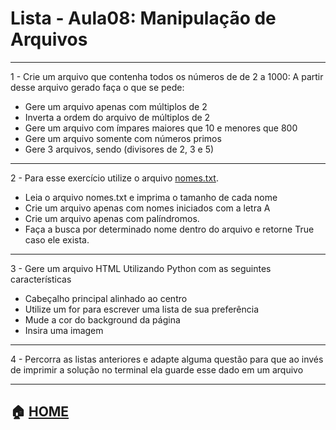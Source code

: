 # Lista - Aula08: Manipulação de Arquivos

---
1 - Crie um arquivo que contenha todos os números de de 2 a 1000: A partir desse arquivo gerado faça o que se pede:

- Gere um arquivo apenas com múltiplos de 2
- Inverta a ordem do arquivo de múltiplos de 2
- Gere um arquivo com ímpares maiores que 10 e menores que 800
- Gere um arquivo somente com números primos 
- Gere 3 arquivos, sendo (divisores de 2, 3 e 5)

---

2 - Para esse exercício utilize o arquivo [nomes.txt](https://github.com/Evaldo-comp/Python-Mombaca/tree/main/Aula08).

- Leia o arquivo nomes.txt  e imprima o tamanho de cada nome
- Crie um arquivo apenas com nomes iniciados com a letra A
- Crie um arquivo apenas com palíndromos.
- Faça a busca por determinado nome dentro do arquivo e retorne True caso ele exista.

---

3 - Gere um arquivo HTML Utilizando Python com as seguintes características

- Cabeçalho principal alinhado ao centro 
- Utilize um for para escrever uma lista de sua preferência
- Mude a cor do background da página 
- Insira uma imagem

---

4 - Percorra as listas anteriores e adapte alguma questão para que ao invés de imprimir a solução no terminal ela guarde esse dado em um arquivo




---
:house: [HOME](https://github.com/Evaldo-comp/Python-Mombaca)
---


